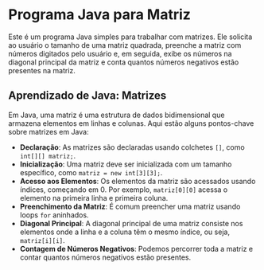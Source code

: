 # Programa Java para Matriz
Este é um programa Java simples para trabalhar com matrizes. Ele solicita ao usuário o tamanho de uma matriz quadrada, 
preenche a matriz com números digitados pelo usuário e, em seguida, 
exibe os números na diagonal principal da matriz e conta quantos números negativos estão presentes na matriz.

## Aprendizado de Java: Matrizes
Em Java, uma matriz é uma estrutura de dados bidimensional que armazena elementos em linhas e colunas. 
Aqui estão alguns pontos-chave sobre matrizes em Java:

- **Declaração**: As matrizes são declaradas usando colchetes `[]`, como `int[][] matriz;`.
- **Inicialização**: Uma matriz deve ser inicializada com um tamanho específico, como `matriz = new int[3][3];`.
- **Acesso aos Elementos**: Os elementos da matriz são acessados usando índices, começando em 0. Por exemplo, `matriz[0][0]` acessa o elemento na primeira linha e primeira coluna.
- **Preenchimento da Matriz**: É comum preencher uma matriz usando loops `for` aninhados.
- **Diagonal Principal**: A diagonal principal de uma matriz consiste nos elementos onde a linha e a coluna têm o mesmo índice, ou seja, `matriz[i][i]`.
- **Contagem de Números Negativos**: Podemos percorrer toda a matriz e contar quantos números negativos estão presentes.



